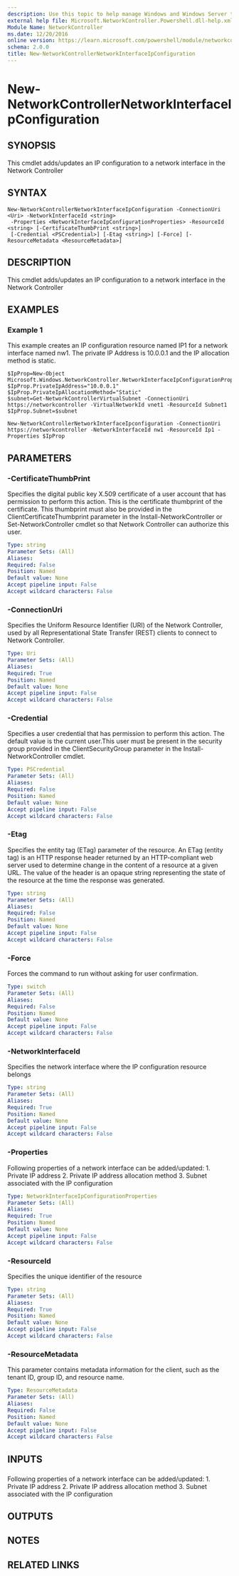```yaml
---
description: Use this topic to help manage Windows and Windows Server technologies with Windows PowerShell.
external help file: Microsoft.NetworkController.Powershell.dll-help.xml
Module Name: NetworkController
ms.date: 12/20/2016
online version: https://learn.microsoft.com/powershell/module/networkcontroller/new-networkcontrollernetworkinterfaceipconfiguration?view=windowsserver2019-ps&wt.mc_id=ps-gethelp
schema: 2.0.0
title: New-NetworkControllerNetworkInterfaceIpConfiguration
---
```


# New-NetworkControllerNetworkInterfaceIpConfiguration

## SYNOPSIS

This cmdlet adds/updates an IP configuration to a network interface in the Network Controller

## SYNTAX

```
New-NetworkControllerNetworkInterfaceIpConfiguration -ConnectionUri <Uri> -NetworkInterfaceId <string>
 -Properties <NetworkInterfaceIpConfigurationProperties> -ResourceId <string> [-CertificateThumbPrint <string>]
 [-Credential <PSCredential>] [-Etag <string>] [-Force] [-ResourceMetadata <ResourceMetadata>]
```

## DESCRIPTION
This cmdlet adds/updates an IP configuration to a network interface in the Network Controller

## EXAMPLES

### Example 1

This example creates an IP configuration resource named IP1 for a network interface named nw1.
The private IP Address is 10.0.0.1 and the IP allocation method is static.

```
$IpProp=New-Object Microsoft.Windows.NetworkController.NetworkInterfaceIpConfigurationPropertiesllocation
$IpProp.PrivateIpAddress="10.0.0.1"
$IpProp.PrivateIpAllocationMethod="Static"
$subnet=Get-NetworkControllerVirtualSubnet -ConnectionUri https://networkcontroller -VirtualNetworkId vnet1 -ResourceId Subnet1
$IpProp.Subnet=$subnet

New-NetworkControllerNetworkInterfaceIpconfiguration -ConnectionUri https://networkcontroller -NetworkInterfaceId nw1 -ResourceId Ip1 -Properties $IpProp
```

## PARAMETERS

### -CertificateThumbPrint
Specifies the digital public key X.509 certificate of a user account that has permission to perform this action.
This is the certificate thumbprint of the certificate.
This thumbprint must also be provided in the ClientCertificateThumbprint parameter in the Install-NetworkController or Set-NetworkController cmdlet so that Network Controller can authorize this user.

```yaml
Type: string
Parameter Sets: (All)
Aliases: 
Required: False
Position: Named
Default value: None
Accept pipeline input: False
Accept wildcard characters: False
```

### -ConnectionUri
Specifies the Uniform Resource Identifier (URI) of the Network Controller, used by all Representational State Transfer (REST) clients to connect to Network Controller.

```yaml
Type: Uri
Parameter Sets: (All)
Aliases: 
Required: True
Position: Named
Default value: None
Accept pipeline input: False
Accept wildcard characters: False
```

### -Credential
Specifies a user credential that has permission to perform this action.
The default value is the current user.This user must be present in the security group provided in the ClientSecurityGroup parameter in the Install-NetworkController cmdlet.

```yaml
Type: PSCredential
Parameter Sets: (All)
Aliases: 
Required: False
Position: Named
Default value: None
Accept pipeline input: False
Accept wildcard characters: False
```

### -Etag
Specifies the entity tag (ETag) parameter of the resource.
An ETag (entity tag) is an HTTP response header returned by an HTTP-compliant web server used to determine change in the content of a resource at a given URL.
The value of the header is an opaque string representing the state of the resource at the time the response was generated.

```yaml
Type: string
Parameter Sets: (All)
Aliases: 
Required: False
Position: Named
Default value: None
Accept pipeline input: False
Accept wildcard characters: False
```

### -Force
Forces the command to run without asking for user confirmation.

```yaml
Type: switch
Parameter Sets: (All)
Aliases: 
Required: False
Position: Named
Default value: None
Accept pipeline input: False
Accept wildcard characters: False
```

### -NetworkInterfaceId
Specifies the network interface where the IP configuration resource belongs

```yaml
Type: string
Parameter Sets: (All)
Aliases: 
Required: True
Position: Named
Default value: None
Accept pipeline input: False
Accept wildcard characters: False
```

### -Properties
Following properties of a network interface can be added/updated:
1.
Private IP address
2.
Private IP address allocation method
3.
Subnet associated with the IP configuration

```yaml
Type: NetworkInterfaceIpConfigurationProperties
Parameter Sets: (All)
Aliases: 
Required: True
Position: Named
Default value: None
Accept pipeline input: False
Accept wildcard characters: False
```

### -ResourceId
Specifies the unique identifier of the resource

```yaml
Type: string
Parameter Sets: (All)
Aliases: 
Required: True
Position: Named
Default value: None
Accept pipeline input: False
Accept wildcard characters: False
```

### -ResourceMetadata
This parameter contains metadata information for the client, such as the tenant ID, group ID, and resource name.

```yaml
Type: ResourceMetadata
Parameter Sets: (All)
Aliases: 
Required: False
Position: Named
Default value: None
Accept pipeline input: False
Accept wildcard characters: False
```

## INPUTS

### 
Following properties of a network interface can be added/updated:
1.
Private IP address
2.
Private IP address allocation method
3.
Subnet associated with the IP configuration

## OUTPUTS

## NOTES

## RELATED LINKS

